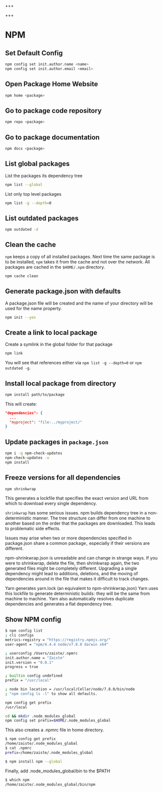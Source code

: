 
+++

+++
# NPM

## Set Default Config

```bash
npm config set init.author.name <name>
npm config set init.author.email <email>
```

## Open Package Home Website

```bash
npm home <package>
```

## Go to package code repository

```bash
npm repo <package>
```

## Go to package documentation

```bash
npm docs <package>
```

## List global packages

List the packages its dependency tree

```bash
npm list --global
```

List only top level packages

```bash
npm list -g --depth=0
```

## List outdated packages

```bash
npm outdated -d
```

## Clean the cache

`npm` keeps a copy of all installed packages. Next time the same package is to be installed, `npm` takes it from the cache and not over the network. All packages are cached in the `$HOME/.npm` directory.

```bash
npm cache clean
```

## Generate package.json with defaults

A package.json file will be created and the name of your directory will be used for the name property.

```bash
npm init --yes
```

## Create a link to local package

Create a symlink in the global folder for that package

```bash
npm link
```

You will see that references either via `npm list -g --depth=0` or `npm outdated -g`.

## Install local package from directory

```bash
npm install path/to/package
```

This will create:

```json
"dependencies": {
  ...
  "myproject": "file:../myproject/"
}
```

## Update packages in `package.json`

```bash
npm i -g npm-check-updates
npm-check-updates -u
npm install
```

## Freeze versions for all dependencies

```bash
npm shrinkwrap
```

This generates a lockfile that specifies the exact version and URL from which to download every single dependency.

`shrinkwrap` has some serious issues. npm builds dependency tree in a non-deterministic manner. The tree structure can differ from one machine to another based on the order that the packages are downloaded. This leads to problematic side effects.

Issues may arise when two or more dependencies specified in package.json share a common package ,  especially if their versions are different.

npm-shrinkwrap.json is unreadable and can change in strange ways. If you were to shrinkwrap, delete the file, then shrinkwrap again, the two generated files might be completely different. Upgrading a single dependency might lead to additions, deletions, and the moving of dependencies around in the file that makes it difficult to track changes.

Yarn generates yarn.lock (an equivalent to npm-shrinkwrap.json) Yarn uses this lockfile to generate deterministic builds : they will be the same from machine to machine . Yarn also automatically resolves duplicate dependencies and generates a flat dependency tree.

## Show NPM config

```bash
$ npm config list
; cli configs
metrics-registry = "https://registry.npmjs.org/"
user-agent = "npm/4.4.4 node/v7.8.0 darwin x64"

; userconfig /Users/zaiste/.npmrc
init.author.name = "Zaiste"
init.version = "0.0.1"
progress = true

; builtin config undefined
prefix = "/usr/local"

; node bin location = /usr/local/Cellar/node/7.8.0/bin/node
; "npm config ls -l" to show all defaults.
```

```bash
npm config get prefix
/usr/local
```

```bash
cd && mkdir .node_modules_global
npm config set prefix=$HOME/.node_modules_global
```

This also creates a .npmrc file in home directory.

```bash
$ npm config get prefix
/home/zaiste/.node_modules_global
$ cat .npmrc
prefix=/home/zaiste/.node_modules_global
```

```bash
$ npm install npm --global
```

Finally, add .node_modules_global/bin to the $PATH

```bash
$ which npm
/home/zaiste/.node_modules_global/bin/npm
```

